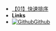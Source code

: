 - [【01】快速排序](Leetcode/【01】快速排序)
- **Links**
- [![Github](https://icongram.jgog.in/simple/github.svg?color=808080&size=16)Github](https://github.com/YeSei)